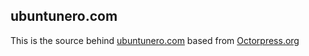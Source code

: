 ## ubuntunero.com

This is the source behind [ubuntunero.com](http://ubuntunero.com) based
from [Octorpress.org](http://octopress.org)
